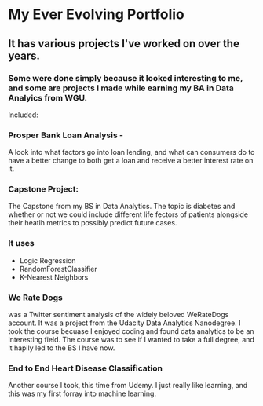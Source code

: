 # My Ever Evolving Portfolio 

## It has various projects I've worked on over the years. 

### Some were done simply because it looked interesting to me, and some are projects I made while earning my BA in Data Analyics from WGU.

Included:
### Prosper Bank Loan Analysis - 
A look into what factors go into loan lending, and what can consumers do to have a better change to both get a loan and receive a better interest rate on it.

### Capstone Project: 
The Capstone from my BS in Data Analytics. The topic is diabetes and whether or not we could include different life fectors of patients alongside their heatlh metrics to possibly predict future cases. 

### It uses
* Logic Regression
* RandomForestClassifier
* K-Nearest Neighbors

### We Rate Dogs
was a Twitter sentiment analysis of the widely beloved WeRateDogs account. It was a project from the Udacity Data Analytics Nanodegree. I took the course becuase I enjoyed coding and found data analytics to be an interesting field. The course was to see if I wanted to take a full degree, and it hapily led to the BS I have now.

### End to End Heart Disease Classification
Another course I took, this time from Udemy. I just really like learning, and this was my first forray into machine learning.
